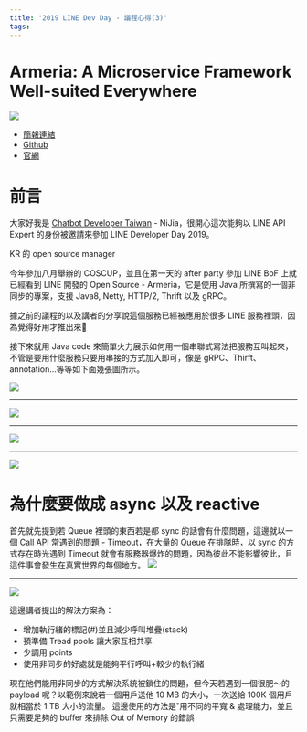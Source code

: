 ```yaml
---
title: '2019 LINE Dev Day - 議程心得(3)'
tags:
---
```



# Armeria: A Microservice Framework Well-suited Everywhere
![](https://i.imgur.com/MNnrFnm.jpg)

- [簡報連結](https://speakerdeck.com/line_devday2019/armeria-a-microservice-framework-well-suited-everywhere)
- [Github](https://github.com/line/armeria)
- [官網](https://line.github.io/armeria/)

# 前言
大家好我是 [Chatbot Developer Taiwan](https://www.facebook.com/groups/chatbot.tw/) - NiJia，很開心這次能夠以 LINE API Expert 的身份被邀請來參加 LINE Developer Day 2019。

KR 的 open source manager

今年參加八月舉辦的 COSCUP，並且在第一天的 after party 參加 LINE BoF 上就已經看到 LINE 開發的 Open Source - Armeria，它是使用 Java 所撰寫的一個非同步的專案，支援 Java8, Netty, HTTP/2, Thrift 以及 gRPC。

據之前的議程的以及講者的分享說這個服務已經被應用於很多 LINE 服務裡頭，因為覺得好用才推出來🤣

接下來就用 Java code 來簡單火力展示如何用一個串聯式寫法把服務互叫起來，不管是要用什麼服務只要用串接的方式加入即可，像是 gRPC、Thirft、annotation...等等如下面幾張圖所示。

![](https://i.imgur.com/Z9jfFkI.png)

---

![](https://i.imgur.com/6rAex3K.png)

---

![](https://i.imgur.com/mAKhwh4.png)

---

![](https://i.imgur.com/KKU0eXG.png)

# 為什麼要做成 async 以及 reactive
首先就先提到若 Queue 裡頭的東西若是都 sync 的話會有什麼問題，這邊就以一個 Call API 常遇到的問題 - Timeout，在大量的 Queue 在排隊時，以 sync 的方式存在時光遇到 Timeout 就會有服務器爆炸的問題，因為彼此不能影響彼此，且這件事會發生在真實世界的每個地方。
![](https://i.imgur.com/Telr7lG.jpg)

---

![](https://i.imgur.com/hkltFFS.jpg)

這邊講者提出的解決方案為：
- 增加執行緒的標記(#)並且減少呼叫堆疊(stack)
- 預準備 Tread pools 讓大家互相共享
- 少調用 points
- 使用非同步的好處就是能夠平行呼叫+較少的執行緒

現在他們能用非同步的方式解決系統被鎖住的問題，但今天若遇到一個很肥～的 payload 呢？以範例來說若一個用戶送他 10 MB 的大小，一次送給 100K 個用戶就相當於 1 TB 大小的流量。
這邊使用的方法是ˇ用不同的平寬 & 處理能力，並且只需要足夠的 buffer 來排除  Out of Memory 的錯誤